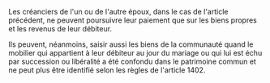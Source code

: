   
Les créanciers de l'un ou de l'autre époux, dans le cas de l'article précédent, ne peuvent poursuivre leur paiement que sur les biens propres et les revenus de leur débiteur.   

  
Ils peuvent, néanmoins, saisir aussi les biens de la communauté quand le mobilier qui appartient à leur débiteur au jour du mariage ou qui lui est échu par succession ou libéralité a été confondu dans le patrimoine commun et ne peut plus être identifié selon les règles de l'article 1402.  
